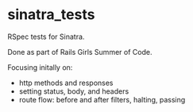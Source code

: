 sinatra_tests
=============

RSpec tests for Sinatra.

Done as part of Rails Girls Summer of Code.

Focusing initally on:

- http methods and responses
- setting status, body, and headers
- route flow: before and after filters, halting, passing



